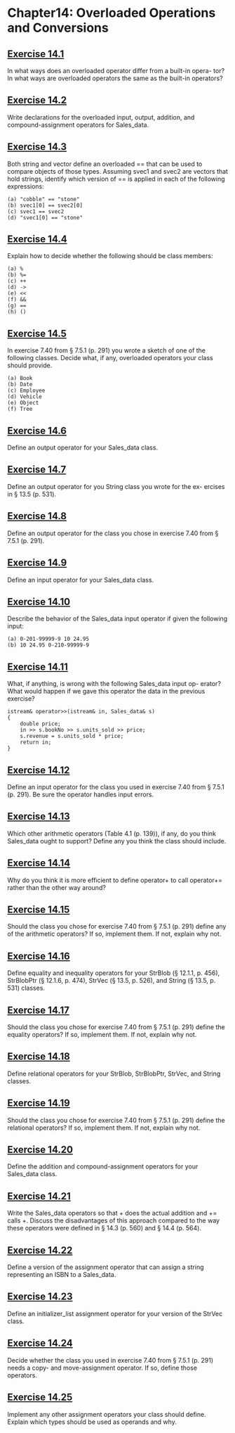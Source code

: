 # Chapter14: Overloaded Operations and Conversions
## [Exercise 14.1](14.01.txt)
In what ways does an overloaded operator differ from a built-in opera-
tor? In what ways are overloaded operators the same as the built-in operators?
## [Exercise 14.2](14.02)
Write declarations for the overloaded input, output, addition, and
compound-assignment operators for Sales_data.
## [Exercise 14.3](14.03.txt)
Both string and vector define an overloaded == that can be used to
compare objects of those types. Assuming svec1 and svec2 are vectors that hold
strings, identify which version of == is applied in each of the following expressions:
```
(a) "cobble" == "stone"
(b) svec1[0] == svec2[0]
(c) svec1 == svec2
(d) "svec1[0] == "stone"
```
## [Exercise 14.4](14.04.txt)
Explain how to decide whether the following should be class members:
```
(a) %
(b) %=
(c) ++
(d) ->
(e) <<
(f) &&
(g) ==
(h) ()
```
## [Exercise 14.5](14.05)
In exercise 7.40 from § 7.5.1 (p. 291) you wrote a sketch of one of the
following classes. Decide what, if any, overloaded operators your class should provide.
```
(a) Book
(b) Date
(c) Employee
(d) Vehicle
(e) Object
(f) Tree
```
## [Exercise 14.6](14.06)
Define an output operator for your Sales_data class.
## [Exercise 14.7](14.07)
Define an output operator for you String class you wrote for the ex-
ercises in § 13.5 (p. 531).
## [Exercise 14.8](14.08)
Define an output operator for the class you chose in exercise 7.40 from
§ 7.5.1 (p. 291).
## [Exercise 14.9](14.09)
Define an input operator for your Sales_data class.
## [Exercise 14.10](14.10.txt)
Describe the behavior of the Sales_data input operator if given the
following input:
```
(a) 0-201-99999-9 10 24.95
(b) 10 24.95 0-210-99999-9
```
## [Exercise 14.11](14.11.txt)
What, if anything, is wrong with the following Sales_data input op-
erator? What would happen if we gave this operator the data in the previous exercise?
```
istream& operator>>(istream& in, Sales_data& s)
{
    double price;
    in >> s.bookNo >> s.units_sold >> price;
    s.revenue = s.units_sold * price;
    return in;
}
```
## [Exercise 14.12](14.12)
Define an input operator for the class you used in exercise 7.40 from
§ 7.5.1 (p. 291). Be sure the operator handles input errors.
## [Exercise 14.13](14.13)
Which other arithmetic operators (Table 4.1 (p. 139)), if any, do you think Sales_data ought to support? Define any you think the class should include.
## [Exercise 14.14](14.14.txt)
Why do you think it is more efficient to define operator+ to call operator+= rather than the other way around?
## [Exercise 14.15](14.15)
Should the class you chose for exercise 7.40 from § 7.5.1 (p. 291) define any of the arithmetic operators? If so, implement them. If not, explain why not. 
## [Exercise 14.16](14.16)
Define equality and inequality operators for your StrBlob (§ 12.1.1, p. 456), StrBlobPtr (§ 12.1.6, p. 474), StrVec (§ 13.5, p. 526), and String (§ 13.5, p. 531) classes.
## [Exercise 14.17](14.17)
Should the class you chose for exercise 7.40 from § 7.5.1 (p. 291) define the equality operators? If so, implement them. If not, explain why not.
## [Exercise 14.18](14.18)
Define relational operators for your StrBlob, StrBlobPtr, StrVec, and String classes.
## [Exercise 14.19](14.19.txt)
Should the class you chose for exercise 7.40 from § 7.5.1 (p. 291) define the relational operators? If so, implement them. If not, explain why not.
## [Exercise 14.20](14.20)
Define the addition and compound-assignment operators for your Sales_data class.
## [Exercise 14.21](14.21)
Write the Sales_data operators so that + does the actual addition and += calls +. Discuss the disadvantages of this approach compared to the way these operators were defined in § 14.3 (p. 560) and § 14.4 (p. 564).
## [Exercise 14.22](14.22)
Define a version of the assignment operator that can assign a string representing an ISBN to a Sales_data.
## [Exercise 14.23](14.23)
Define an initializer_list assignment operator for your version of the StrVec class.
## [Exercise 14.24](14.24)
Decide whether the class you used in exercise 7.40 from § 7.5.1 (p. 291) needs a copy- and move-assignment operator. If so, define those operators.
## [Exercise 14.25](14.25)
Implement any other assignment operators your class should define. Explain which types should be used as operands and why.
